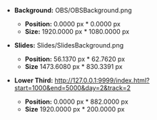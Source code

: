 * **Background:** OBS/OBSBackground.png
  * **Position:** 0.0000 px * 0.0000 px
  * **Size:** 1920.0000 px * 1080.0000 px

* **Slides:** Slides/SlidesBackground.png
  * **Position:** 56.1370 px * 62.7620 px
  * **Size** 1473.6080 px * 830.3391 px
  
* **Lower Third:** http://127.0.0.1:9999/index.html?start=1000&end=5000&day=2&track=2
  * **Position:** 0.0000 px * 882.0000 px
  * **Size** 1920.0000 px * 200.0000 px
